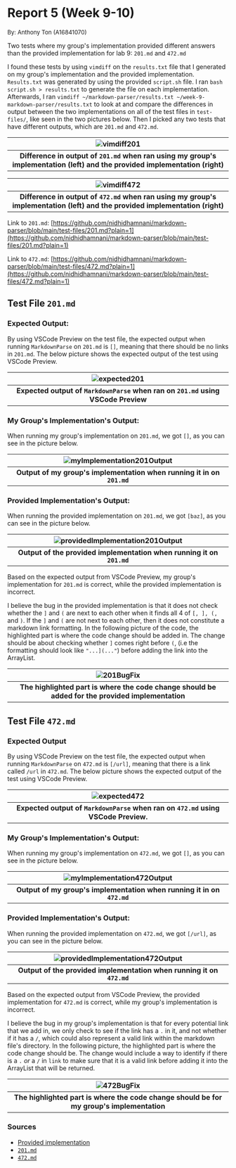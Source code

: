# **Report 5 (Week 9-10)**

<font size= "2">By: Anthony Ton (A16841070)</font>

Two tests where my group's implementation provided different answers than the provided implementation for lab 9: `201.md` and `472.md`

I found these tests by using `vimdiff` on the `results.txt` file that I generated on my group's implementation and the provided implementation. `Results.txt` was generated by using the provided `script.sh` file. I ran `bash script.sh > results.txt` to generate the file on each implementation. Afterwards, I ran `vimdiff ~/markdown-parser/results.txt ~/week-9-markdown-parser/results.txt` to look at and compare the differences in output between the two implementations on all of the test files in `test-files/`, like seen in the two pictures below. Then I picked any two tests that have different outputs, which are `201.md` and `472.md`. 

| ![vimdiff201](vimdiff201.png) |
|:--:|
| <b>Difference in output of `201.md` when ran using my group's implementation (left) and the provided implementation (right)</b>|

| ![vimdiff472](vimdiff472.png) |
|:--:|
|<b> Difference in output of `472.md` when ran using my group's implementation (left) and the provided implementation (right)</b>|

Link to `201.md`: [https://github.com/nidhidhamnani/markdown-parser/blob/main/test-files/201.md?plain=1](https://github.com/nidhidhamnani/markdown-parser/blob/main/test-files/201.md?plain=1)

Link to `472.md`: [https://github.com/nidhidhamnani/markdown-parser/blob/main/test-files/472.md?plain=1](https://github.com/nidhidhamnani/markdown-parser/blob/main/test-files/472.md?plain=1)

## **Test File `201.md`** ##

### **Expected Output:** ###
By using VSCode Preview on the test file, the expected output when running `MarkdownParse` on `201.md` is `[]`, meaning that there should be no links in `201.md`. The below picture shows the expected output of the test using VSCode Preview.

| ![expected201](expected201.png) |
|:--:|
|<b>Expected output of `MarkdownParse` when ran on `201.md` using VSCode Preview</b>

### **My Group's Implementation's Output:** ###

When running my group's implementation on `201.md`, we got `[]`, as you can see in the picture below.

| ![myImplementation201Output](myImplementation201Output.png) |
|:--:|
|<b>Output of my group's implementation when running it in on `201.md`</b>|

### **Provided Implementation's Output:** ###

When running the provided implementation on `201.md`, we got `[baz]`, as you can see in the picture below.

| ![providedImplementation201Output](providedImplementation201Output.png) |
|:--:|
|<b>Output of the provided implementation when running it on `201.md`</b>|

Based on the expected output from VSCode Preview, my group's implementation for `201.md` is correct, while the provided implementation is incorrect.

I believe the bug in the provided implementation is that it does not check whether the `]` and `(` are next to each other when it finds all 4 of `[, ], (,` and `)`. If the `]` and `(` are not next to each other, then it does not constitute a markdown link formatting. In the following picture of the code, the highlighted part is where the code change should be added in. The change should be about checking whether `]` comes right before `(`, (i.e the formatting should look like `"...](..."`) before adding the link into the ArrayList.

| ![201BugFix](201BugFix.png) |
|:--:|
|<b>The highlighted part is where the code change should be added for the provided implementation </b>|

## **Test File `472.md`** ##

### **Expected Output** ###
By using VSCode Preview on the test file, the expected output when running `MarkdownParse` on `472.md` is `[/url]`, meaning that there is a link called `/url` in `472.md`. The below picture shows the expected output of the test using VSCode Preview.

| ![expected472](expected472.png) |
|:--:|
|<b> Expected output of `MarkdownParse` when ran on `472.md` using VSCode Preview. </b>|

### **My Group's Implementation's Output:** ###

When running my group's implementation on `472.md`, we got `[]`, as you can see in the picture below.

| ![myImplementation472Output](myImplementation472Output.png) |
|:--:|
|<b>Output of my group's implementation when running it in on `472.md`</b>|

### **Provided Implementation's Output:** ###

When running the provided implementation on `472.md`, we got `[/url]`, as you can see in the picture below.

| ![providedImplementation472Output](providedImplementation472Output.png) |
|:--:|
|<b>Output of the provided implementation when running it on `472.md`</b>|

Based on the expected output from VSCode Preview, the provided implementation for `472.md` is correct, while my group's implementation is incorrect.

I believe the bug in my group's implementation is that for every potential link that we add in, we only check to see if the link has a `.` in it, and not whether if it has a `/`, which could also represent a valid link within the markdown file's directory. In the following picture, the highlighted part is where the code change should be. The change would include a way to identify if there is a `.` *or* a `/` in `link` to make sure that it is a valid link before adding it into the ArrayList that will be returned.

| ![472BugFix](472BugFix.png) |
|:--:|
|<b>The highlighted part is where the code change should be for my group's implementation</b>|

### Sources
* [Provided implementation](https://github.com/nidhidhamnani/markdown-parser)
* [`201.md`](https://github.com/nidhidhamnani/markdown-parser/blob/main/test-files/201.md?plain=1)
* [`472.md`](https://github.com/nidhidhamnani/markdown-parser/blob/main/test-files/472.md?plain=1)